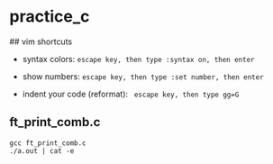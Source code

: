 # practice_c

## vim shortcuts 

* syntax colors:
``` escape key, then type :syntax on, then enter ```

* show numbers:
``` escape key, then type :set number, then enter ```

* indent your code (reformat):
``` escape key, then type gg=G```

## ft_print_comb.c 

```
gcc ft_print_comb.c
./a.out | cat -e
```
